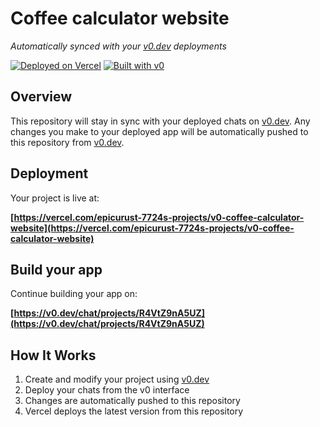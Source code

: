 # Coffee calculator website

*Automatically synced with your [v0.dev](https://v0.dev) deployments*

[![Deployed on Vercel](https://img.shields.io/badge/Deployed%20on-Vercel-black?style=for-the-badge&logo=vercel)](https://vercel.com/epicurust-7724s-projects/v0-coffee-calculator-website)
[![Built with v0](https://img.shields.io/badge/Built%20with-v0.dev-black?style=for-the-badge)](https://v0.dev/chat/projects/R4VtZ9nA5UZ)

## Overview

This repository will stay in sync with your deployed chats on [v0.dev](https://v0.dev).
Any changes you make to your deployed app will be automatically pushed to this repository from [v0.dev](https://v0.dev).

## Deployment

Your project is live at:

**[https://vercel.com/epicurust-7724s-projects/v0-coffee-calculator-website](https://vercel.com/epicurust-7724s-projects/v0-coffee-calculator-website)**

## Build your app

Continue building your app on:

**[https://v0.dev/chat/projects/R4VtZ9nA5UZ](https://v0.dev/chat/projects/R4VtZ9nA5UZ)**

## How It Works

1. Create and modify your project using [v0.dev](https://v0.dev)
2. Deploy your chats from the v0 interface
3. Changes are automatically pushed to this repository
4. Vercel deploys the latest version from this repository
